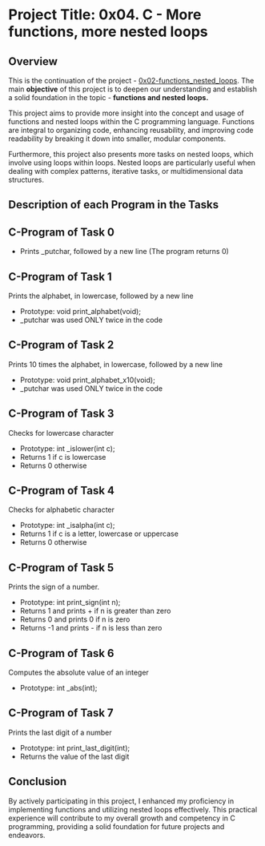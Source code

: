 # Project Title: 0x04. C - More functions, more nested loops

## Overview
This is the continuation of the project - [0x02-functions_nested_loops](https://github.com/GoodnessJames/alx-low_level_programming/tree/master/0x02-functions_nested_loops). The main **objective** of this project is to deepen our understanding and establish a solid foundation in the topic - **functions and nested loops.**

This project aims to provide more insight into the concept and usage of functions and nested loops within the C programming language. Functions are integral to organizing code, enhancing reusability, and improving code readability by breaking it down into smaller, modular components.

Furthermore, this project also presents more tasks on nested loops, which involve using loops within loops. Nested loops are particularly useful when dealing with complex patterns, iterative tasks, or multidimensional data structures.

## Description of each Program in the Tasks

## C-Program of Task 0

- Prints _putchar, followed by a new line (The program returns 0)

## C-Program of Task 1

Prints the alphabet, in lowercase, followed by a new line
- Prototype: void print_alphabet(void);
-  _putchar was used ONLY twice in the code

## C-Program of Task 2

Prints 10 times the alphabet, in lowercase, followed by a new line
- Prototype: void print_alphabet_x10(void);
-  _putchar was used ONLY twice in the code

## C-Program of Task 3

Checks for lowercase character
- Prototype: int _islower(int c);
- Returns 1 if c is lowercase
- Returns 0 otherwise

## C-Program of Task 4

Checks for alphabetic character
- Prototype: int _isalpha(int c);
- Returns 1 if c is a letter, lowercase or uppercase
- Returns 0 otherwise

## C-Program of Task 5

Prints the sign of a number.
- Prototype: int print_sign(int n);
- Returns 1 and prints + if n is greater than zero
- Returns 0 and prints 0 if n is zero
- Returns -1 and prints - if n is less than zero

## C-Program of Task 6

Computes the absolute value of an integer
- Prototype: int _abs(int);

## C-Program of Task 7

Prints the last digit of a number
- Prototype: int print_last_digit(int);
- Returns the value of the last digit

## Conclusion
By actively participating in this project, I enhanced my proficiency in implementing functions and utilizing nested loops effectively. This practical experience will contribute to my overall growth and competency in C programming, providing a solid foundation for future projects and endeavors.
